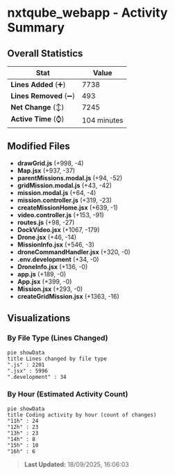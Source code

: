 # nxtqube_webapp - Activity Summary 

## Overall Statistics

| Stat                   | Value                                                             |
| ---------------------- | ----------------------------------------------------------------- |
| **Lines Added** (➕)   | 7738                                          |
| **Lines Removed** (➖) | 493                                        |
| **Net Change** (↕)    | 7245                |
| **Active Time** (⌚)   | 104 minutes |


## Modified Files
- **drawGrid.js** (+998, -4)
- **Map.jsx** (+937, -37)
- **parentMissions.modal.js** (+94, -52)
- **gridMission.modal.js** (+43, -42)
- **mission.modal.js** (+64, -4)
- **mission.controller.js** (+319, -23)
- **createMissionHome.jsx** (+639, -1)
- **video.controller.js** (+153, -91)
- **routes.js** (+98, -27)
- **DockVideo.jsx** (+1067, -179)
- **Drone.jsx** (+46, -14)
- **MissionInfo.jsx** (+546, -3)
- **droneCommandHandler.jsx** (+320, -0)
- **.env.development** (+34, -0)
- **DroneInfo.jsx** (+136, -0)
- **app.js** (+189, -0)
- **App.jsx** (+399, -0)
- **Mission.jsx** (+293, -0)
- **createGridMission.jsx** (+1363, -16)

## Visualizations

### By File Type (Lines Changed)

```mermaid
pie showData
title Lines changed by file type
".js" : 2201
".jsx" : 5996
".development" : 34
```

### By Hour (Estimated Activity Count)

```mermaid
pie showData
title Coding activity by hour (count of changes)
"11h" : 24
"12h" : 23
"13h" : 23
"14h" : 8
"15h" : 10
"16h" : 6
```


> **Last Updated:** 18/09/2025, 16:06:03